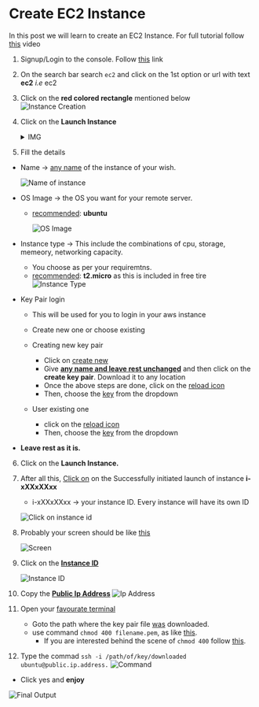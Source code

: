 # Create EC2 Instance

In this post we will learn to create an EC2 Instance.
For full tutorial follow [this](https://www.youtube.com/watch?v=Dc0t4LDOySY&list=PLdpzxOOAlwvLNOxX0RfndiYSt1Le9azze&index=4&pp=iAQB) video 

1.  Signup/Login to the console. Follow [this](console.aws.amazon.com/) link

2. On the search bar search `ec2` and click on the 1st option or url with text **ec2** _i.e_ ec2

3. Click on the **red colored rectangle** mentioned below
	![Instance Creation](https://imgur.com/wXFU4jU.png)
4. Click on the **Launch Instance**
	<details>
	<summary>IMG</summary>

	![](https://imgur.com/utMETuI.png)

	</details>

5. Fill the details
- Name -> [any name](https://imgur.com/7WPpqrQ.png) of the instance of your wish. 
	
	![Name of instance](https://imgur.com/7WPpqrQ.png)
- OS Image -> the OS you want for your remote server. 
	- [recommended](https://imgur.com/XUUsFlB.png): **ubuntu**
	
	
		![OS Image](https://imgur.com/XUUsFlB.png)
- Instance type -> This include the combinations of cpu, storage, memeory, networking capacity.
	- You choose as per your requiremtns.
	- [recommended](https://imgur.com/mErPeiI.png): **t2.micro** as this is included in free tire
			![Instance Type](https://imgur.com/mErPeiI.png)
- Key Pair login 
	- This will be used for you to login in your aws instance

	- Create new one or choose existing
	- Creating new  key pair
		- Click on [create new](https://imgur.com/PCLh5Ph.png)
		- Give **[any name and leave rest unchanged](https://imgur.com/OuJXoOj.png)** and then click on the **create key pair**. Download it to any location
		- Once the above steps are done, click on the [reload icon](https://imgur.com/wyh3sdT.png)
		- Then, choose the [key](https://imgur.com/rh0pDyV.png) from the dropdown
	- User existing one 
		- click on the [reload icon](https://imgur.com/wyh3sdT.png)
		- Then, choose the [key](https://imgur.com/rh0pDyV.png) from the dropdown
- **Leave rest as it is.**

6) Click on the **Launch Instance.**

7) After all this, [Click on](https://imgur.com/tXyNKnl.png) on the Successfully initiated launch of instance **i-xXXxXXxx** 
	-	i-xXXxXXxx -> your instance ID. Every instance will have its own ID
	
	![Click on instance id](https://imgur.com/tXyNKnl.png)

8) Probably your screen should be like [this](https://imgur.com/js5Fs18.png)

	![Screen](https://imgur.com/js5Fs18.png)

9) Click on the **[Instance ID](https://imgur.com/3lCZAah.png)**

	![Instance ID](https://imgur.com/3lCZAah.png)

10) Copy the **[Public Ip Address](https://imgur.com/0ZKfYXi.png)**
	![Ip Address](https://imgur.com/0ZKfYXi.png)

10) Open your [favourate terminal](https://imgur.com/yYOhmnC.png) 
	- Goto the path where the key pair file [was](https://imgur.com/gOi8lxB.png) downloaded.
	- use command `chmod 400 filename.pem`, as like [this](https://imgur.com/JedyEOY.png).
		- If you are interested behind the scene of `chmod 400` follow [this]().
12.   Type the commad 
	`ssh -i /path/of/key/downloaded ubuntu@public.ip.address.`
	![Command](https://imgur.com/50FXasm.png)
	
- Click yes and **enjoy**

![Final Output](https://imgur.com/1ex8kJQ.png)
	 

